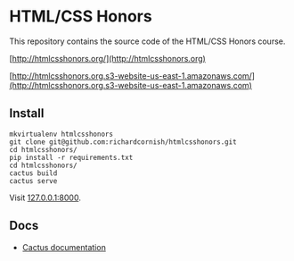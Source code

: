 # HTML/CSS Honors

This repository contains the source code of the HTML/CSS Honors course.

[http://htmlcsshonors.org/](http://htmlcsshonors.org)

[http://htmlcsshonors.org.s3-website-us-east-1.amazonaws.com/](http://htmlcsshonors.org.s3-website-us-east-1.amazonaws.com)

## Install

```
mkvirtualenv htmlcsshonors
git clone git@github.com:richardcornish/htmlcsshonors.git
cd htmlcsshonors/
pip install -r requirements.txt
cd htmlcsshonors/
cactus build
cactus serve
```

Visit [127.0.0.1:8000](http://127.0.0.1:8000/).

## Docs

- [Cactus documentation](https://github.com/koenbok/cactus)